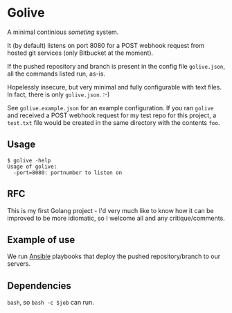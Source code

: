 # Golive

A minimal continious *someting* system.

It (by default) listens on port 8080 for a POST webhook request from hosted git
services (only Bitbucket at the moment).

If the pushed repository and branch is present in the config file `golive.json`,
all the commands listed run, as-is.

Hopelessly insecure, but very minimal and fully configurable with text files.
In fact, there is only `golive.json`. :-)

See `golive.example.json` for an example configuration. If you ran `golive` and
received a POST webhook request for my test repo for this project, a `test.txt`
file would be created in the same directory with the contents `foo`.

## Usage

    $ golive -help
    Usage of golive:
      -port=8080: portnumber to listen on

## RFC

This is my first Golang project - I'd very much like to know how it can be
improved to be more idiomatic, so I welcome all and any critique/comments.

## Example of use

We run [Ansible](http://www.ansible.com) playbooks that deploy the pushed
repository/branch to our servers.

## Dependencies

`bash`, so `bash -c $job` can run.
